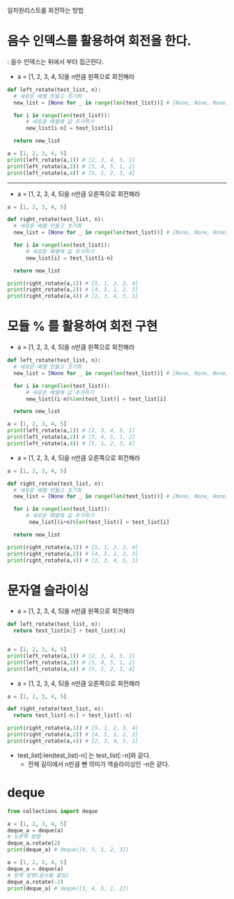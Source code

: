 일차원리스트를 회전하는 방법



#  음수 인덱스를 활용하여 회전을 한다.
: 음수 인덱스는 뒤에서 부터 접근한다.

- a = [1, 2, 3, 4, 5]을 n만큼 왼쪽으로 회전해라

```py
def left_rotate(test_list, n):
  # 새로운 배열 만들고 초기화
  new_list = [None for _ in range(len(test_list))] # [None, None, None, None, None]

  for i in range(len(test_list)):
      # 새로운 배열에 값 추가하기
      new_list[i-n] = test_list[i]

  return new_list

a = [1, 2, 3, 4, 5]
print(left_rotate(a,1)) # [2, 3, 4, 5, 1]
print(left_rotate(a,2)) # [3, 4, 5, 1, 2]
print(left_rotate(a,4)) # [5, 1, 2, 3, 4]
```

---

- a = [1, 2, 3, 4, 5]을 n만큼 오른쪽으로 회전해라

```py
a = [1, 2, 3, 4, 5]

def right_rotate(test_list, n):
  # 새로운 배열 만들고 초기화
  new_list = [None for _ in range(len(test_list))] # [None, None, None, None, None]

  for i in range(len(test_list)):
      # 새로운 배열에 값 추가하기
      new_list[i] = test_list[i-n]

  return new_list

print(right_rotate(a,1)) # [5, 1, 2, 3, 4]
print(right_rotate(a,2)) # [4, 5, 1, 2, 3]
print(right_rotate(a,4)) # [2, 3, 4, 5, 1]
```

# 모듈 % 를 활용하여 회전 구현
- a = [1, 2, 3, 4, 5]을 n만큼 왼쪽으로 회전해라

```py
def left_rotate(test_list, n):
  # 새로운 배열 만들고 초기화
  new_list = [None for _ in range(len(test_list))] # [None, None, None, None, None]

  for i in range(len(test_list)):
      # 새로운 배열에 값 추가하기
      new_list[(i-n)%len(test_list)] = test_list[i]

  return new_list

a = [1, 2, 3, 4, 5]
print(left_rotate(a,1)) # [2, 3, 4, 5, 1]
print(left_rotate(a,2)) # [3, 4, 5, 1, 2]
print(left_rotate(a,4)) # [5, 1, 2, 3, 4]
```


- a = [1, 2, 3, 4, 5]을 n만큼 오른쪽으로 회전해라

```py
a = [1, 2, 3, 4, 5]

def right_rotate(test_list, n):
  # 새로운 배열 만들고 초기화
  new_list = [None for _ in range(len(test_list))] # [None, None, None, None, None]

  for i in range(len(test_list)):
      # 새로운 배열에 값 추가하기
       new_list[(i+n)%len(test_list)] = test_list[i]

  return new_list

print(right_rotate(a,1)) # [5, 1, 2, 3, 4]
print(right_rotate(a,2)) # [4, 5, 1, 2, 3]
print(right_rotate(a,4)) # [2, 3, 4, 5, 1]
```

# 문자열 슬라이싱
- a = [1, 2, 3, 4, 5]을 n만큼 왼쪽으로 회전해라

```py
def left_rotate(test_list, n):
  return test_list[n:] + test_list[:n] 


a = [1, 2, 3, 4, 5]
print(left_rotate(a,1)) # [2, 3, 4, 5, 1]
print(left_rotate(a,2)) # [3, 4, 5, 1, 2]
print(left_rotate(a,4)) # [5, 1, 2, 3, 4]
```


- a = [1, 2, 3, 4, 5]을 n만큼 오른쪽으로 회전해라

```py
a = [1, 2, 3, 4, 5]

def right_rotate(test_list, n):
  return test_list[-n:] + test_list[:-n]

print(right_rotate(a,1)) # [5, 1, 2, 3, 4]
print(right_rotate(a,2)) # [4, 5, 1, 2, 3]
print(right_rotate(a,4)) # [2, 3, 4, 5, 1]

```

- test_list[:len(test_list)-n] 는 test_list[:-n]와 같다.
  - 전체 길이에서 n만큼 뺀 의미가 역슬라이싱인 -n은 같다.

# deque 

```py
from collections import deque

a = [1, 2, 3, 4, 5]
deque_a = deque(a)
# 오른쪽 방향
deque_a.rotate(2)
print(deque_a) # deque([4, 5, 1, 2, 3])

a = [1, 2, 3, 4, 5]
deque_a = deque(a)
# 왼쪽 방향(음수를 붙임)
deque_a.rotate(-2)
print(deque_a) # deque([3, 4, 5, 1, 2])

```
